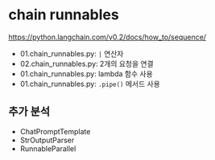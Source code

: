 # chain runnables

<https://python.langchain.com/v0.2/docs/how_to/sequence/>

- 01.chain_runnables.py: `|` 연산자
- 02.chain_runnables.py: 2개의 요청을 연결
- 01.chain_runnables.py: lambda 함수 사용
- 01.chain_runnables.py: `.pipe()` 메서드 사용

## 추가 분석

- ChatPromptTemplate
- StrOutputParser
- RunnableParallel